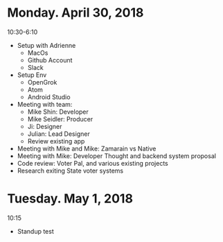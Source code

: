 Monday. April 30, 2018
==============
10:30-6:10
* Setup with Adrienne
  * MacOs
  * Github Account
  * Slack
* Setup Env
  * OpenGrok
  * Atom
  * Android Studio
* Meeting with team:
  * Mike Shin: Developer
  * Mike Seidler: Producer
  * Ji: Designer
  * Julian: Lead Designer
  * Review existing app
* Meeting with Mike and Mike: Zamarain vs Native
* Meeting with Mike: Developer Thought and backend system proposal
* Code review: Voter Pal, and various existing projects
* Research exiting State voter systems

Tuesday. May 1, 2018
====================
10:15
* Standup
test
